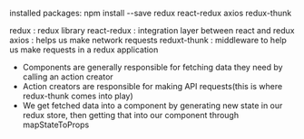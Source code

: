 installed packages: npm install --save redux react-redux axios redux-thunk

redux : redux library
react-redux : integration layer between react and redux
axios : helps us make network requests
reduxt-thunk : middleware to help us make requests in a redux application

- Components are generally responsible for fetching data they need by calling an action creator
- Action creators are responsible for making API requests(this is where redux-thunk comes into play)
- We get fetched data into a component by generating new state in our redux store, then getting that into our component through mapStateToProps